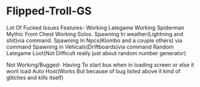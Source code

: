 # Flipped-Troll-GS
Lot Of Fucked Issues
Features-
Working Lategame
Working Spiderman Mythic From Chest
Working Solos.
Spawning In weather(Lightning and shit)via command.
Spawning In Npcs(Klombo and a couple others) via command
Spawning in Vehicals(Driftboards)via command
Random Lategame Loot(Not Difficult really just about random number generator)

Not Working/Bugged-
Having To start bus when in loading screen or else it wont load
Auto Host(Works But because of bug listed above it kind of glitches and kills itself)


